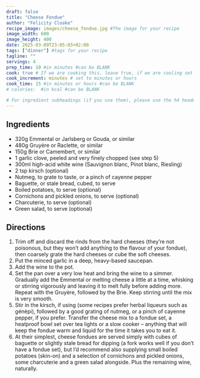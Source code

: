 ```yaml
---
draft: false
title: "Cheese Fondue"
author: "Felicity Cloake"
recipe_image: images/cheese_fondue.jpg #The image for your recipe
image_width: 600
image_height: 400
date: 2025-03-09T23:05:03+02:00
tags: ["dinner"] #tags for your recipe
tagline: ""
servings: 4
prep_time: 10 #in minutes #can be BLANK
cook: true # If we are cooking this, leave true, if we are cooling set to false
cook_increment: minutes # set to minutes or hours
cook_time: 15 #in minutes or hours #can be BLANK
# calories:  #in kcal #can be BLANK

# For ingredient subheadings (if you use them), please use the h4 header.  For print view I have those elements targeted
---
```



## Ingredients

- 320g Emmental or Jarlsberg or Gouda, or similar
- 480g Gruyère or Raclette, or similar
- 150g Brie or Camembert, or similar
- 1 garlic clove, peeled and very finely chopped (see step 5)
- 300ml high-acid white wine (Sauvignon blanc, Pinot blanc, Riesling)
- 2 tsp kirsch (optional)
- Nutmeg, to grate to taste, or a pinch of cayenne pepper
- Baguette, or stale bread, cubed, to serve
- Boiled potatoes, to serve (optional)
- Cornichons and pickled onions, to serve (optional)
- Charcuterie, to serve (optional)
- Green salad, to serve (optional)

## Directions

1. Trim off and discard the rinds from the hard cheeses (they’re not poisonous, but they won’t add anything to the flavour of your fondue), then coarsely grate the hard cheeses or cube the soft cheeses.
2. Put the minced garlic in a deep, heavy-based saucepan.
3. Add the wine to the pot.
4. Set the pan over a very low heat and bring the wine to a simmer. Gradually add the Emmental or melting cheese a little at a time, whisking or stirring vigorously and leaving it to melt fully before adding more. Repeat with the Gruyère, followed by the Brie. Keep stirring until the mix is very smooth.
5. Stir in the kirsch, if using (some recipes prefer herbal liqueurs such as génépi), followed by a good grating of nutmeg, or a pinch of cayenne pepper, if you prefer. Transfer the cheese mix to a fondue set, a heatproof bowl set over tea lights or a slow cooker – anything that will keep the fondue warm and liquid for the time it takes you to eat it.
6. At their simplest, cheese fondues are served simply with cubes of baguette or slightly stale bread for dipping (a fork works well if you don’t have a fondue set), but I’d recommend also supplying small boiled potatoes (skin-on) and a selection of cornichons and pickled onions, some charcuterie and a green salad alongside. Plus the remaining wine, naturally.